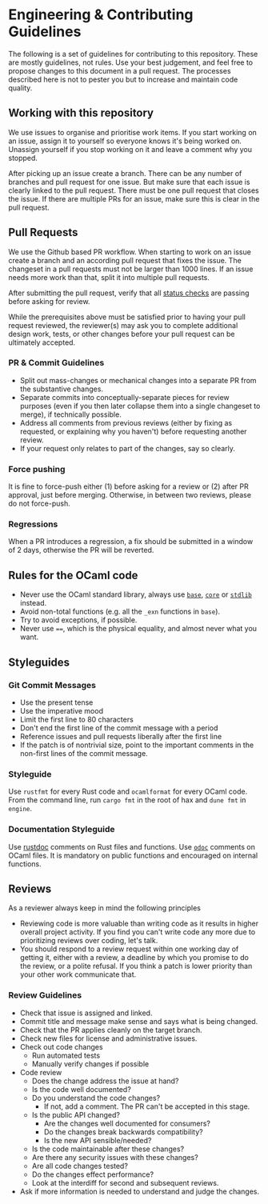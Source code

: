 # Engineering & Contributing Guidelines

The following is a set of guidelines for contributing to this repository.
These are mostly guidelines, not rules.
Use your best judgement, and feel free to propose changes to this document in a pull request.
The processes described here is not to pester you but to increase and maintain code quality.

## Working with this repository

We use issues to organise and prioritise work items.
If you start working on an issue, assign it to yourself so everyone knows it's being worked on.
Unassign yourself if you stop working on it and leave a comment why you stopped.

After picking up an issue create a branch.
There can be any number of branches and pull request for one issue.
But make sure that each issue is clearly linked to the pull request.
There must be one pull request that closes the issue.
If there are multiple PRs for an issue, make sure this is clear in the pull request.

## Pull Requests

We use the Github based PR workflow.
When starting to work on an issue create a branch and an according pull request that fixes the issue.
The changeset in a pull requests must not be larger than 1000 lines.
If an issue needs more work than that, split it into multiple pull requests.

After submitting the pull request, verify that all [status checks](https://help.github.com/articles/about-status-checks/) are passing before asking for review.

While the prerequisites above must be satisfied prior to having your pull request reviewed, the reviewer(s) may ask you to complete additional design work, tests, or other changes before your pull request can be ultimately accepted.

### PR & Commit Guidelines

- Split out mass-changes or mechanical changes into a separate PR from the substantive changes.
- Separate commits into conceptually-separate pieces for review purposes (even if you then later collapse them into a single changeset to merge), if technically possible.
- Address all comments from previous reviews (either by fixing as requested, or explaining why you haven't) before requesting another review.
- If your request only relates to part of the changes, say so clearly.

### Force pushing

It is fine to force-push either (1) before asking for a review or (2) after PR approval, just before merging. Otherwise, in between two reviews, please do not force-push.

### Regressions

When a PR introduces a regression, a fix should be submitted in a
window of 2 days, otherwise the PR will be reverted.

## Rules for the OCaml code
 - Never use the OCaml standard library, always use [`base`](https://v3.ocaml.org/p/base/latest/doc/index.html), [`core`](https://v3.ocaml.org/p/core/latest/doc/index.html) or [`stdlib`](https://v3.ocaml.org/p/stdlib/latest/doc/index.html) instead.
 - Avoid non-total functions (e.g. all the `_exn` functions in `base`).
 - Try to avoid exceptions, if possible.
 - Never use `==`, which is the physical equality, and almost never what you want.

## Styleguides

### Git Commit Messages

- Use the present tense
- Use the imperative mood
- Limit the first line to 80 characters
- Don't end the first line of the commit message with a period
- Reference issues and pull requests liberally after the first line
- If the patch is of nontrivial size, point to the important comments in the non-first lines of the commit message.

### Styleguide

Use `rustfmt` for every Rust code and `ocamlformat` for every OCaml
code. From the command line, run `cargo fmt` in the root of hax and
`dune fmt` in `engine`.

### Documentation Styleguide

Use [rustdoc](https://doc.rust-lang.org/rustdoc/index.html) comments
on Rust files and functions. Use
[`odoc`](https://ocaml.github.io/odoc/) comments on OCaml files. It is
mandatory on public functions and encouraged on internal functions.


## Reviews

As a reviewer always keep in mind the following principles

- Reviewing code is more valuable than writing code as it results in higher overall project activity. If you find you can't write code any more due to prioritizing reviews over coding, let's talk.
- You should respond to a review request within one working day of getting it, either with a review, a deadline by which you promise to do the review, or a polite refusal. If you think a patch is lower priority than your other work communicate that.

### Review Guidelines

- Check that issue is assigned and linked.
- Commit title and message make sense and says what is being changed.
- Check that the PR applies cleanly on the target branch.
- Check new files for license and administrative issues.
- Check out code changes
  - Run automated tests
  - Manually verify changes if possible
- Code review
  - Does the change address the issue at hand?
  - Is the code well documented?
  - Do you understand the code changes?
    - If not, add a comment. The PR can't be accepted in this stage.
  - Is the public API changed?
    - Are the changes well documented for consumers?
    - Do the changes break backwards compatibility?
    - Is the new API sensible/needed?
  - Is the code maintainable after these changes?
  - Are there any security issues with these changes?
  - Are all code changes tested?
  - Do the changes effect performance?
  - Look at the interdiff for second and subsequent reviews.
- Ask if more information is needed to understand and judge the changes.
